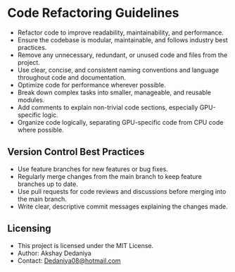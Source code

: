 # Code Refactoring Guidelines

- Refactor code to improve readability, maintainability, and performance.
- Ensure the codebase is modular, maintainable, and follows industry best practices.
- Remove any unnecessary, redundant, or unused code and files from the project.
- Use clear, concise, and consistent naming conventions and language throughout code and documentation.
- Optimize code for performance wherever possible.
- Break down complex tasks into smaller, manageable, and reusable modules.
- Add comments to explain non-trivial code sections, especially GPU-specific logic.
- Organize code logically, separating GPU-specific code from CPU code where possible.

## Version Control Best Practices

- Use feature branches for new features or bug fixes.
- Regularly merge changes from the main branch to keep feature branches up to date.
- Use pull requests for code reviews and discussions before merging into the main branch.
- Write clear, descriptive commit messages explaining the changes made.

## Licensing

- This project is licensed under the MIT License.
- Author: Akshay Dedaniya
- Contact: Dedaniya08@hotmail.com

